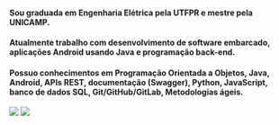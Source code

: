 #### Sou graduada em Engenharia Elétrica pela UTFPR e mestre pela UNICAMP. 
#### Atualmente trabalho com desenvolvimento de software embarcado, aplicações Android usando Java e programação back-end.
#### Possuo conhecimentos em Programação Orientada a Objetos, Java, Android, APIs REST, documentação (Swagger), Python, JavaScript, banco de dados SQL, Git/GitHub/GitLab, Metodologias ágeis.  

 


  
<div> 
  <a href = "mailto:valeriabeserragarcia@gmail.com"><img src="https://img.shields.io/badge/Gmail-D14836?style=for-the-badge&logo=gmail&logoColor=white"></a>
  <a href="https://www.linkedin.com/in/valeriabeserragarcia" target="_blank"><img src="https://img.shields.io/badge/-LinkedIn-%230077B5?style=for-the-badge&logo=linkedin&logoColor=white" target="_blank"></a> 
</div>
